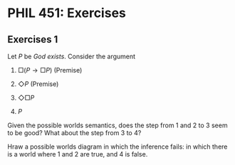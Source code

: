 # PHIL 451: Exercises

## Exercises 1

Let $P$ be *God exists*. Consider the argument

1. $\Box (P \to \Box P)$ (Premise)

2. $\Diamond P$ (Premise)

3. $\Diamond \Box P$

4. $P$

Given the possible worlds semantics, does the step from 1 and 2 to 3 seem to be good? What about the step from 3 to 4? 

Hraw a possible worlds diagram in which the inference fails: in which there is a world where 1 and 2 are true, and 4 is false.